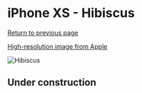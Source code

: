 # iPhone XS - Hibiscus

[Return to previous page](/iphone_x)

[High-resolution image from Apple](https://store.storeimages.cdn-apple.com/8756/as-images.apple.com/is/MUJT2?wid=4500&hei=4500&fmt=png)

<div style="width: 500px"><img src="/almost_uncompressed/MUJT2.webp" alt="Hibiscus"></div>

## Under construction
